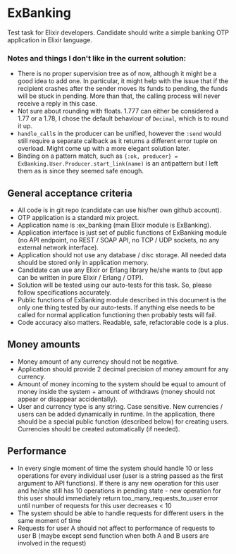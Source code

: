 # ExBanking

Test task for Elixir developers. Candidate should write a simple banking OTP application in Elixir language.

### Notes and things I don't like in the current solution:

  * There is no proper supervision tree as of now, although it might be a good idea to add one. In particular, it might help with the issue that if the recipient crashes after the sender moves its funds to pending, the funds will be stuck in pending. More than that, the calling process will never receive a reply in this case.
  * Not sure about rounding with floats. 1.777 can either be considered a 1.77 or a 1.78, I chose the default behaviour of `Decimal`, which is to round it up.
  * `handle_call`s in the producer can be unified, however the `:send` would still require a separate callback as it returns a different error tuple on overload. Might come up with a more elegant solution later.
  * Binding on a pattern match, such as `{:ok, producer} = ExBanking.User.Producer.start_link(name)` is an antipattern but I left them as is since they seemed safe enough.

## General acceptance criteria

  * All code is in git repo (candidate can use his/her own github account).
  * OTP application is a standard mix project.
  * Application name is :ex_banking (main Elixir module is ExBanking).
  * Application interface is just set of public functions of ExBanking module (no API endpoint, no REST / SOAP API, no TCP / UDP sockets, no any external network interface).
  * Application should not use any database / disc storage. All needed data should be stored only in application memory.
  * Candidate can use any Elixir or Erlang library he/she wants to (but app can be written in pure Elixir / Erlang / OTP).
  * Solution will be tested using our auto-tests for this task. So, please follow specifications accurately.
  * Public functions of ExBanking module described in this document is the only one thing tested by our auto-tests. If anything else needs to be called for normal application functioning then probably tests will fail.
  * Code accuracy also matters. Readable, safe, refactorable code is a plus.

## Money amounts

  * Money amount of any currency should not be negative.
  * Application should provide 2 decimal precision of money amount for any currency.
  * Amount of money incoming to the system should be equal to amount of money inside the system + amount of withdraws (money should not appear or disappear accidentally).
  * User and currency type is any string. Case sensitive. New currencies / users can be added dynamically in runtime. In the application, there should be a special public function (described below) for creating users. Currencies should be created automatically (if needed).

## Performance

  * In every single moment of time the system should handle 10 or less operations for every individual user (user is a string passed as the first argument to API functions). If there is any new operation for this user and he/she still has 10 operations in pending state - new operation for this user should immediately return too_many_requests_to_user error until number of requests for this user decreases < 10
  * The system should be able to handle requests for different users in the same moment of time
  * Requests for user A should not affect to performance of requests to user B (maybe except send function when both A and B users are involved in the request)
